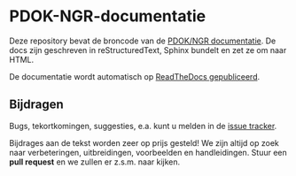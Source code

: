 # PDOK-NGR-documentatie

Deze repository bevat de broncode van de [PDOK/NGR
documentatie](http://pdok-ngr.readthedocs.org/). De docs zijn geschreven in
reStructuredText, Sphinx bundelt en zet ze om naar HTML.

De documentatie wordt automatisch op [ReadTheDocs
gepubliceerd](http://pdok-ngr.readthedocs.org/).

## Bijdragen

Bugs, tekortkomingen, suggesties, e.a. kunt u melden in de [issue
tracker](https://www.github.com/geonovum/pdok-ngr-documentatie/issues).

Bijdrages aan de tekst worden zeer op prijs gesteld! We zijn altijd op zoek naar
verbeteringen, uitbreidingen, voorbeelden en handleidingen. Stuur een **pull
request** en we zullen er z.s.m. naar kijken.
